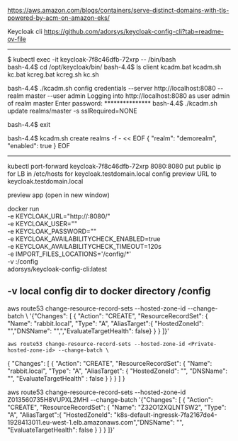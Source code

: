 https://aws.amazon.com/blogs/containers/serve-distinct-domains-with-tls-powered-by-acm-on-amazon-eks/

Keycloak cli
https://github.com/adorsys/keycloak-config-cli?tab=readme-ov-file

--------------

$ kubectl exec -it keycloak-7f8c46dfb-72xrp -- /bin/bash                                                                         
bash-4.4$ cd /opt/keycloak/bin/ 
bash-4.4$ ls
client  kcadm.bat  kcadm.sh  kc.bat  kcreg.bat  kcreg.sh  kc.sh

bash-4.4$ ./kcadm.sh config credentials --server http://localhost:8080 --realm master --user admin
Logging into http://localhost:8080 as user admin of realm master
Enter password: ***************
bash-4.4$ ./kcadm.sh update realms/master -s sslRequired=NONE

bash-4.4$ exit

bash-4.4$ kcadm.sh create realms -f - << EOF
{ "realm": "demorealm", "enabled": true }
EOF

-----------------




kubectl port-forward keycloak-7f8c46dfb-72xrp 8080:8080
put public ip for LB in /etc/hosts   for   keycloak.testdomain.local
config preview URL to keycloak.testdomain.local






preview app (open in new window)


docker run \
    -e KEYCLOAK_URL="http://<your keycloak host>:8080/" \
    -e KEYCLOAK_USER="<keycloak admin username>" \
    -e KEYCLOAK_PASSWORD="<keycloak admin password>" \
    -e KEYCLOAK_AVAILABILITYCHECK_ENABLED=true \
    -e KEYCLOAK_AVAILABILITYCHECK_TIMEOUT=120s \
    -e IMPORT_FILES_LOCATIONS='/config/*' \
    -v <your config path>:/config \
    adorsys/keycloak-config-cli:latest



## -v local config dir to docker directory /config


aws route53 change-resource-record-sets --hosted-zone-id <Private-hosted-zone-id> --change-batch \ '{"Changes": [ { "Action": "CREATE", "ResourceRecordSet": { "Name": "rabbit.local", "Type": "A", "AliasTarget":{ "HostedZoneId": "<zone-id-of-ALB>","DNSName": "<DNS-of-ALB>",","EvaluateTargetHealth": false} } } ]}'

    aws route53 change-resource-record-sets --hosted-zone-id <Private-hosted-zone-id> --change-batch \ 
    
{
    "Changes": [
        { 
            "Action": "CREATE", 
            "ResourceRecordSet": { 
                "Name": "rabbit.local", 
                "Type": "A", 
                "AliasTarget": { 
                    "HostedZoneId": "<zone-id-of-ALB>",
                    "DNSName": "<DNS-of-ALB>",
                    "EvaluateTargetHealth" : false
                } 
            } 
        }
    ]
}


aws route53 change-resource-record-sets --hosted-zone-id Z013560735H8VUPXL2MHI --change-batch '{"Changes": [ { "Action": "CREATE", "ResourceRecordSet": { "Name": "Z32O12XQLNTSW2", "Type": "A", "AliasTarget":{ "HostedZoneId": "k8s-default-ingressk-7fa2167de4-1928413011.eu-west-1.elb.amazonaws.com","DNSName": "", "EvaluateTargetHealth": false } } } ]}'